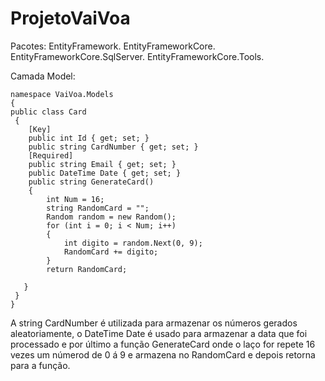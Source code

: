 # ProjetoVaiVoa

Pacotes:
EntityFramework.
EntityFrameworkCore.
EntityFrameworkCore.SqlServer.
EntityFrameworkCore.Tools.

Camada Model:

    namespace VaiVoa.Models
    {
    public class Card
     {
        [Key]
        public int Id { get; set; }
        public string CardNumber { get; set; }
        [Required]
        public string Email { get; set; }
        public DateTime Date { get; set; }
        public string GenerateCard()
        {
            int Num = 16;
            string RandomCard = "";
            Random random = new Random();
            for (int i = 0; i < Num; i++)
            {
                int digito = random.Next(0, 9);
                RandomCard += digito;
            }
            return RandomCard;

       }
     }
    }

 A string CardNumber é utilizada para armazenar os números gerados aleatoriamente, o DateTime Date é usado para armazenar a data que foi processado e por último a função GenerateCard onde o laço for repete 16 vezes um númerod de 0 á 9 e armazena no RandomCard e depois retorna para a função.

